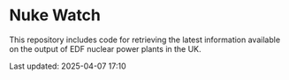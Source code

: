# Nuke Watch

This repository includes code for retrieving the latest information available on the output of EDF nuclear power plants in the UK.

Last updated: 2025-04-07 17:10
